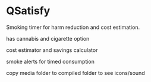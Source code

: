 # QSatisfy

Smoking timer for harm reduction and cost estimation.

has cannabis and cigarette option

cost estimator and savings calculator

smoke alerts for timed consumption

copy media folder to compiled folder to see icons/sound
